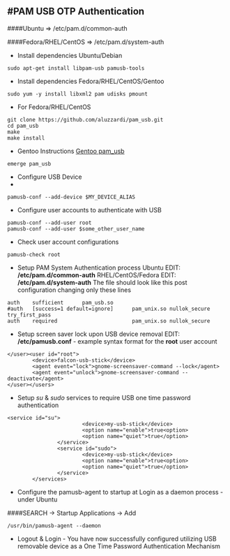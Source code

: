 #PAM USB OTP Authentication
-----------

####Ubuntu => /etc/pam.d/common-auth 

####Fedora/RHEL/CentOS => /etc/pam.d/system-auth 

* Install dependencies Ubuntu/Debian

```
sudo apt-get install libpam-usb pamusb-tools
```

* Install dependencies Fedora/RHEL/CentOS/Gentoo

```
sudo yum -y install libxml2 pam udisks pmount
```

* For Fedora/RHEL/CentOS

```
git clone https://github.com/aluzzardi/pam_usb.git
cd pam_usb
make 
make install
```

* Gentoo Instructions [Gentoo pam_usb](https://forums.gentoo.org/viewtopic-t-305540-start-0.html)

```
emerge pam_usb
```


* Configure USB Device 
* 
```
pamusb-conf --add-device $MY_DEVICE_ALIAS
```

* Configure user accounts to authenticate with USB 

```
pamusb-conf --add-user root
pamusb-conf --add-user $some_other_user_name
```

* Check user account configurations 

```
pamusb-check root
```

* Setup PAM System Authentication process Ubuntu EDIT:  **/etc/pam.d/common-auth** RHEL/CentOS/Fedora EDIT: **/etc/pam.d/system-auth** 
  The file should look like this post configuration changing only these lines

```
auth    sufficient      pam_usb.so
#auth   [success=1 default=ignore]      pam_unix.so nullok_secure try_first_pass
auth    required                        pam_unix.so nullok_secure
```

* Setup screen saver lock upon USB device removal EDIT: **/etc/pamusb.conf** - example syntax format for the **root** user account 

```
</user><user id="root">
        <device>falcon-usb-stick</device>
        <agent event="lock">gnome-screensaver-command --lock</agent>
        <agent event="unlock">gnome-screensaver-command --deactivate</agent>
</user></users>
```

* Setup *su* & *sudo* services to require USB one time password authentication 

```
<service id="su">
                        <device>my-usb-stick</device>
                        <option name="enable">true<option>
                        <option name="quiet">true</option>
                </service>
                <service id="sudo">
                        <device>my-usb-stick</device>
                        <option name="enable">true<option>
                        <option name="quiet">true</option>
                </service>
        </services>
```

* Configure the pamusb-agent to startup at Login as a daemon process - under Ubuntu 

####SEARCH -> Startup Applications -> Add

```
/usr/bin/pamusb-agent --daemon
```

* Logout & Login - You have now successfully configured utilizing USB removable device as a One Time Password Authentication Mechanism 




